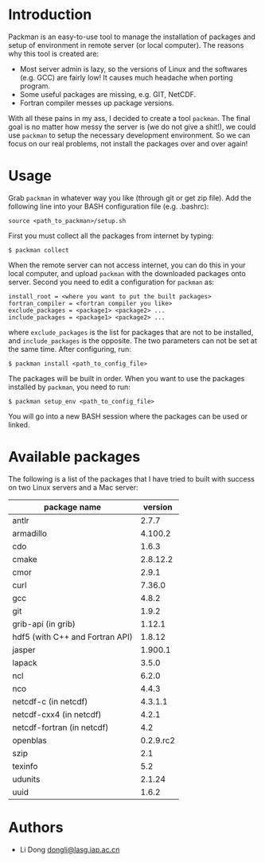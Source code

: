 Introduction
============

Packman is an easy-to-use tool to manage the installation of packages and setup
of environment in remote server (or local computer). The reasons why this tool
is created are:

- Most server admin is lazy, so the versions of Linux and the softwares (e.g.
  GCC) are fairly low! It causes much headache when porting program.
- Some useful packages are missing, e.g. GIT, NetCDF.
- Fortran compiler messes up package versions.

With all these pains in my ass, I decided to create a tool `packman`. The final
goal is no matter how messy the server is (we do not give a shit!), we could
use `packman` to setup the necessary development environment. So we can focus on
our real problems, not install the packages over and over again!

Usage
=====

Grab `packman` in whatever way you like (through git or get zip file). Add the
following line into your BASH configuration file (e.g. .bashrc):
```
source <path_to_packman>/setup.sh
```
First you must collect all the packages from internet by typing:
```
$ packman collect
```
When the remote server can not access internet, you can do this in your local
computer, and upload `packman` with the downloaded packages onto server.
Second you need to edit a configuration for `packman` as:
```
install_root = <where you want to put the built packages>
fortran_compiler = <fortran compiler you like>
exclude_packages = <package1> <package2> ...
include_packages = <package1> <package2> ...
```
where `exclude_packages` is the list for packages that are not to be installed,
and `include_packages` is the opposite. The two parameters can not be set at
the same time. After configuring, run:
```
$ packman install <path_to_config_file>
```
The packages will be built in order. When you want to use the packages
installed by `packman`, you need to run:
```
$ packman setup_env <path_to_config_file>
```
You will go into a new BASH session where the packages can be used or linked.

Available packages
==================

The following is a list of the packages that I have tried to built with success
on two Linux servers and a Mac server:

| package name                      | version   |
|-----------------------------------|-----------|
| antlr                             | 2.7.7     |
| armadillo                         | 4.100.2   |
| cdo                               | 1.6.3     |
| cmake                             | 2.8.12.2  |
| cmor                              | 2.9.1     |
| curl                              | 7.36.0    |
| gcc                               | 4.8.2     |
| git                               | 1.9.2     |
| grib-api (in grib)                | 1.12.1    |
| hdf5  (with C++ and Fortran API)  | 1.8.12    |
| jasper                            | 1.900.1   |
| lapack                            | 3.5.0     |
| ncl                               | 6.2.0     |
| nco                               | 4.4.3     |
| netcdf-c (in netcdf)              | 4.3.1.1   |
| netcdf-cxx4 (in netcdf)           | 4.2.1     |
| netcdf-fortran (in netcdf)        | 4.2       |
| openblas                          | 0.2.9.rc2 |
| szip                              | 2.1       |
| texinfo                           | 5.2       |
| udunits                           | 2.1.24    |
| uuid                              | 1.6.2     |

Authors
=======

- Li Dong <dongli@lasg.iap.ac.cn>
